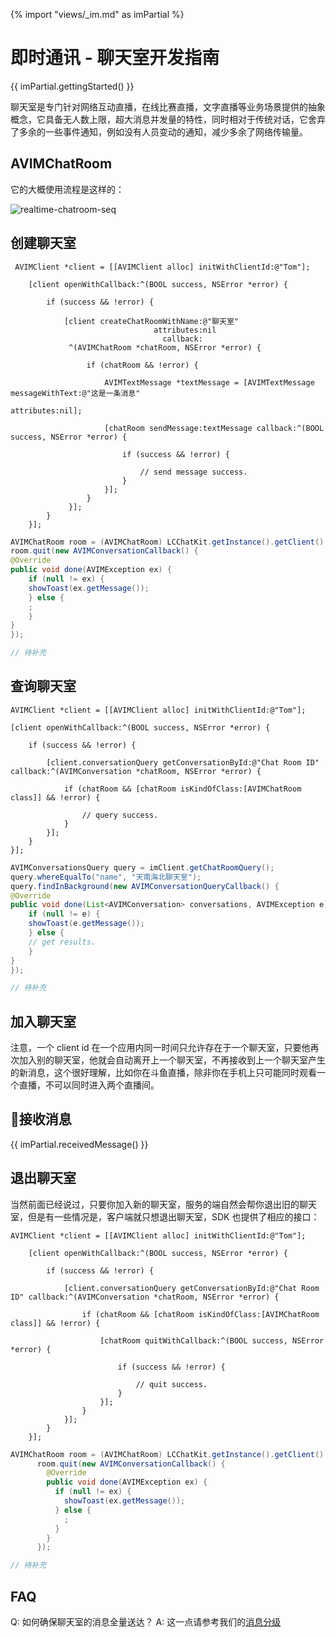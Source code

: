 {% import "views/_im.md" as imPartial %}

# 即时通讯 - 聊天室开发指南

{{ imPartial.gettingStarted() }}

聊天室是专门针对网络互动直播，在线比赛直播，文字直播等业务场景提供的抽象概念，它具备无人数上限，超大消息并发量的特性，同时相对于传统对话，它舍弃了多余的一些事件通知，例如没有人员变动的通知，减少多余了网络传输量。

## AVIMChatRoom

它的大概使用流程是这样的：

![realtime-chatroom-seq](images/realtime-chatroom-seq.svg)

## 创建聊天室

```objc
 AVIMClient *client = [[AVIMClient alloc] initWithClientId:@"Tom"];
    
    [client openWithCallback:^(BOOL success, NSError *error) {
        
        if (success && !error) {
            
            [client createChatRoomWithName:@"聊天室"
                                attributes:nil
                                  callback:
             ^(AVIMChatRoom *chatRoom, NSError *error) {
                 
                 if (chatRoom && !error) {
                     
                     AVIMTextMessage *textMessage = [AVIMTextMessage messageWithText:@"这是一条消息"
                                                                          attributes:nil];
                     
                     [chatRoom sendMessage:textMessage callback:^(BOOL success, NSError *error) {
                         
                         if (success && !error) {
                             
                             // send message success.
                         }
                     }];
                 }
             }];
        }
    }];
```
```java
AVIMChatRoom room = (AVIMChatRoom) LCChatKit.getInstance().getClient().getChatRoom("conversationId");
room.quit(new AVIMConversationCallback() {
@Override
public void done(AVIMException ex) {
    if (null != ex) {
    showToast(ex.getMessage());
    } else {
    ;
    }
}
});
```
```js
// 待补充
```

## 查询聊天室

```objc
AVIMClient *client = [[AVIMClient alloc] initWithClientId:@"Tom"];

[client openWithCallback:^(BOOL success, NSError *error) {
    
    if (success && !error) {
        
        [client.conversationQuery getConversationById:@"Chat Room ID" callback:^(AVIMConversation *chatRoom, NSError *error) {
            
            if (chatRoom && [chatRoom isKindOfClass:[AVIMChatRoom class]] && !error) {
                
                // query success.
            }
        }];
    }
}];
```
```java
AVIMConversationsQuery query = imClient.getChatRoomQuery();
query.whereEqualTo("name", "天南海北聊天室");
query.findInBackground(new AVIMConversationQueryCallback() {
@Override
public void done(List<AVIMConversation> conversations, AVIMException e) {
    if (null != e) {
    showToast(e.getMessage());
    } else {
    // get results.
    }
}
});
```
```js
// 待补充
```

## 加入聊天室


注意，一个 client id 在一个应用内同一时间只允许存在于一个聊天室，只要他再次加入别的聊天室，他就会自动离开上一个聊天室，不再接收到上一个聊天室产生的新消息，这个很好理解，比如你在斗鱼直播，除非你在手机上只可能同时观看一个直播，不可以同时进入两个直播间。

## 接收消息

{{ imPartial.receivedMessage() }}


## 退出聊天室

当然前面已经说过，只要你加入新的聊天室，服务的端自然会帮你退出旧的聊天室，但是有一些情况是，客户端就只想退出聊天室，SDK 也提供了相应的接口：

```objc
AVIMClient *client = [[AVIMClient alloc] initWithClientId:@"Tom"];
    
    [client openWithCallback:^(BOOL success, NSError *error) {
        
        if (success && !error) {
            
            [client.conversationQuery getConversationById:@"Chat Room ID" callback:^(AVIMConversation *chatRoom, NSError *error) {
                
                if (chatRoom && [chatRoom isKindOfClass:[AVIMChatRoom class]] && !error) {
                    
                    [chatRoom quitWithCallback:^(BOOL success, NSError *error) {
                        
                        if (success && !error) {
                            
                            // quit success.
                        }
                    }];
                }
            }];
        }
    }];
```
```java
AVIMChatRoom room = (AVIMChatRoom) LCChatKit.getInstance().getClient().getChatRoom("conversationId");
      room.quit(new AVIMConversationCallback() {
        @Override
        public void done(AVIMException ex) {
          if (null != ex) {
            showToast(ex.getMessage());
          } else {
            ;
          }
        }
      });
```
```js
// 待补充
```


## FAQ

Q: 如何确保聊天室的消息全量送达？
A: 这一点请参考我们的[消息分级](/realtime_guide-objc.html#消息等级)

